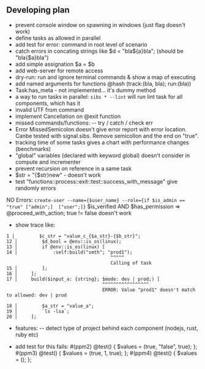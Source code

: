 ## Developing plan
- prevent console window on spawning in windows (just flag doesn't work)
- define tasks as allowed in parallel
- add test for error: command in root level of scenario
- catch errors in concating strings like $d = "bla${a}bla"; (should be "bla{$a}bla")
- add simple assignation $a = $b
- add web-server for remote access
- dry-run: run and ignore terminal commands & show a map of executing
- add named arguments for functions @hash (track:(bla, bla); run:(bla))
- Task:has_meta - not implemented... it's dummy method
- a way to run tasks in parallel: `sibs * --lint` will run lint task for all components, which has it
- invalid UTF from command
- implement Cancellation on @exit function
- missed commands/functions:
-- try / catch / check err
- Error MissedSemicolon doesn't give error report with error location. Canbe tested with signal.sibs. Remove 
semicollon and the end on "true".
- tracking time of some tasks gives a chart with performance changes (benchmarks)
- "global" variables (declared with keyword global) doesn't consider in compute and incrementer
- prevent recursion on reference in a same task
- $str = "{$str}new" - doesn't work
- test "functions::process::exit::test::success_with_message" give randomly errors



NO Errors:
`create-user --name={$user_name} --role={if $is_admin == "true" ["admin";]  ["user";]}`
$is_verified AND $has_permission => @proceed_with_action;
true != false doesn't work


- show trace like:
```
1 │         $c_str = "value_c_{$a_str}-{$b_str}";
12 │         $d_bool = @env::is_os(linux);
13 │         if @env::is_os(linux) [
14 │             :self:build("smth"; "prod1");
                                      ^^^^^
                                      Calling of task
15 │         ];
16 │     ];
17 │     build($input_a: {string}; $mode: dev | prod;) [
                                   ^^^^^^^^^^^^^^^^^
                                   ERROR: Value "prod1" doesn't match to allowed: dev | prod

18 │         $a_str = "value_a";
19 │         `ls -lsa`;
20 │     ];
```

- features:
-- detect type of project behind each component (nodejs, rust, ruby etc)



- add test for this fails:
    #(ppm2)
        @test() {
            $values = (true, "false", true);
        };
    #(ppm3)
        @test() {
            $values = (true, 1, true);
        };
    #(ppm4)
        @test() {
            $values = ();
        };